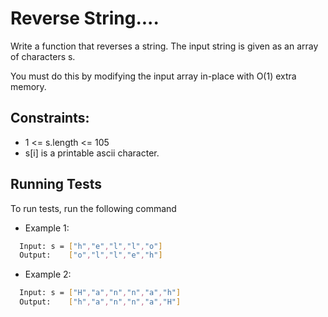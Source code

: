 
# Reverse String....
Write a function that reverses a string. The input string is given as an array of characters s.

You must do this by modifying the input array in-place with O(1) extra memory.
## Constraints:

- 1 <= s.length <= 105
- s[i] is a printable ascii character.


## Running Tests

To run tests, run the following command
- Example 1:
```bash
  Input: s = ["h","e","l","l","o"]
  Output:    ["o","l","l","e","h"]
```
- Example 2: 

```bash
  Input: s = ["H","a","n","n","a","h"]
  Output:    ["h","a","n","n","a","H"]
```